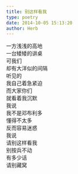 ```yaml
---  
title: 别这样看我  
type: poetry  
date: 2014-10-05 15:13:20  
author: Herb    
---  
```

一方浅浅的高地  
一台矮矮的讲桌  
可我们  
却有大洋似的间隔    
听见的  
我自己着急紧迫  
而大家你们  
就看着我沉默    
我说  
我不是邓布利多  
懂得不太多  
反而容易迷惑    
我说  
请别这样看我  
别按兵不动  
有多少话  
请别藏窝